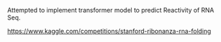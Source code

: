 Attempted to implement transformer model to predict Reactivity of RNA Seq.

https://www.kaggle.com/competitions/stanford-ribonanza-rna-folding

